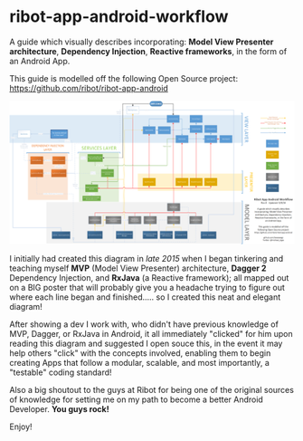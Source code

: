 # ribot-app-android-workflow
A guide which visually describes incorporating: **Model View Presenter architecture**, **Dependency Injection**, **Reactive frameworks**, in the form of an Android App.

This guide is modelled off the following Open Source project:
https://github.com/ribot/ribot-app-android

<p align="center">
    <img src="RibotAppRev.0.png" alt="Ribot App Android Workflow"/>
</p>

I initially had created this diagram in *late 2015* when I began tinkering and teaching myself **MVP** (Model View Presenter) architecture, **Dagger 2** Dependency Injection, and **RxJava** (a Reactive framework); all mapped out on a BIG poster that will probably give you a headache trying to figure out where each line began and finished..... so I created this neat and elegant diagram! 

After showing a dev I work with, who didn't have previous knowledge of MVP, Dagger, or RxJava in Android, it all immediately "clicked" for him upon reading this diagram and suggested I open souce this, in the event it may help others "click" with the concepts involved, enabling them to begin creating Apps that follow a modular, scalable, and most importantly, a "testable" coding standard!

Also a big shoutout to the guys at Ribot for being one of the original sources of knowledge for setting me on my path to become a better Android Developer. **You guys rock!**

Enjoy!

